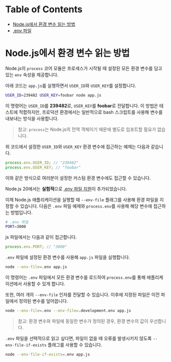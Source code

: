 # Table of Contents

- [Node.js에서 환경 변수 읽는 방법](#nodejs에서-환경-변수-읽는-방법)
- [.env 파일](#env-파일)

# Node.js에서 환경 변수 읽는 방법

Node.js의 `process` 코어 모듈은 프로세스가 시작될 때 설정된 모든 환경 변수를 담고 있는 `env` 속성을 제공합니다.

아래 코드는 `app.js`를 실행하면서 `USER_ID`와 `USER_KEY`를 설정합니다.

```bash
USER_ID=239482 USER_KEY=foobar node app.js
```

이 명령어는 `USER_ID`를 **239482**로, `USER_KEY`를 **foobar**로 전달합니다. 이 방법은 테스트에 적합하지만, 프로덕션 환경에서는 일반적으로 bash 스크립트를 사용해 변수를 내보내는 방식을 사용합니다.

> 참고: `process`는 Node.js의 전역 객체이기 때문에 별도로 임포트할 필요가 없습니다.

위 코드에서 설정한 `USER_ID`와 `USER_KEY` 환경 변수에 접근하는 예제는 다음과 같습니다.

```javascript
process.env.USER_ID; // "239482"
process.env.USER_KEY; // "foobar"
```

이와 같은 방식으로 여러분이 설정한 커스텀 환경 변수에도 접근할 수 있습니다.

Node.js 20에서는 **실험적**으로 [.env 파일 지원](https://nodejs.org/dist/latest-v22.x/docs/api/cli.html#--env-fileconfig)이 추가되었습니다.

이제 Node.js 애플리케이션을 실행할 때 `--env-file` 플래그를 사용해 환경 파일을 지정할 수 있습니다. 다음은 `.env` 파일 예제와 `process.env`를 사용해 해당 변수에 접근하는 방법입니다.

```bash
# .env 파일
PORT=3000
```

js 파일에서는 다음과 같이 접근합니다.

```javascript
process.env.PORT; // "3000"
```

`.env` 파일에 설정된 환경 변수를 사용해 `app.js` 파일을 실행합니다.

```bash
node --env-file=.env app.js
```

이 명령어는 `.env` 파일에서 모든 환경 변수를 로드하여 `process.env`를 통해 애플리케이션에서 사용할 수 있게 합니다.

또한, 여러 개의 `--env-file` 인자를 전달할 수 있습니다. 이후에 지정된 파일은 이전 파일에서 정의된 변수를 덮어씁니다.

```bash
node --env-file=.env --env-file=.development.env app.js
```

> 참고: 환경 변수와 파일에 동일한 변수가 정의된 경우, 환경 변수의 값이 우선합니다.

`.env` 파일을 선택적으로 읽고 싶다면, 파일이 없을 때 오류를 발생시키지 않도록 `--env-file-if-exists` 플래그를 사용할 수 있습니다.

```bash
node --env-file-if-exists=.env app.js
```


